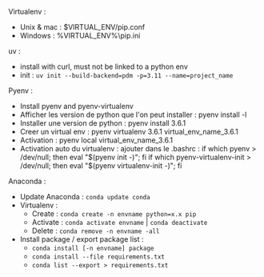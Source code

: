 Virtualenv :
- Unix & mac : $VIRTUAL_ENV/pip.conf
- Windows : %VIRTUAL_ENV%\pip.ini

uv :
- install with curl, must not be linked to a python env
- init : `uv init --build-backend=pdm -p=3.11 --name=project_name`

Pyenv :
- Install pyenv and pyenv-virtualenv
- Afficher les version de python que l'on peut installer : pyenv install -l
- Installer une version de python : pyenv install 3.6.1
- Creer un virtual env : pyenv virtualenv 3.6.1 virtual_env_name_3.6.1
- Activation : pyenv local virtual_env_name_3.6.1
- Activation auto du virtualenv : ajouter dans le .bashrc :
    if which pyenv > /dev/null; then eval "$(pyenv init -)"; fi
    if which pyenv-virtualenv-init > /dev/null; then eval "$(pyenv virtualenv-init -)"; fi

Anaconda :
- Update Anaconda : `conda update conda`
- Virtualenv :
  - Create : `conda create -n envname python=x.x pip` 
  - Activate : `conda activate envname` | `conda deactivate`
  - Delete : `conda remove -n envname -all`
- Install package / export package list : 
  - `conda install [-n envname] package`
  - `conda install --file requirements.txt`
  - `conda list --export > requirements.txt`
